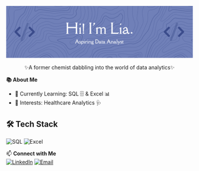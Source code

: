 

<!--
**liagreco/liagreco** is a ✨ _special_ ✨ repository because its `README.md` (this file) appears on your GitHub profile.

Here are some ideas to get you started:

- 🔭 I’m currently working on ...
- 🌱 I’m currently learning ...
- 👯 I’m looking to collaborate on ...
- 🤔 I’m looking for help with ...
- 💬 Ask me about ...
- 📫 How to reach me: ...
- 😄 Pronouns: ...
- ⚡ Fun fact: ...
-->
<p align="center">
<img src= "https://github.com/liagreco/liagreco/blob/main/githubheader.png?raw=true"/>
</p> 
<p align="center">
✨A former chemist dabbling into the world of data analytics✨
  </p> 
  
**📚 About Me**   
  - 🌼 Currently Learning: SQL 🗄️ & Excel 📊  
  - 🍯 Interests: Healthcare Analytics 🩺

## 🛠️ Tech Stack  
<p align="left">
  <img src="https://img.icons8.com/ios/50/sql.png" width="35" title="SQL"/>  
  <img src="https://img.icons8.com/ios/50/microsoft-excel-2019.png" width="35" title="Excel"/>  
</p>  

📫 **Connect with Me**  
[![LinkedIn](https://img.shields.io/badge/LinkedIn-D4B996?style=for-the-badge&logo=linkedin&logoColor=white&fontColor=604D3C)](https://www.linkedin.com/in/rosalia-greco/)   [![Email](https://img.shields.io/badge/Email-D4B996?style=for-the-badge&logo=gmail&logoColor=white&fontColor=604D3C)](mailto:greco.lia31@gmail.com)
